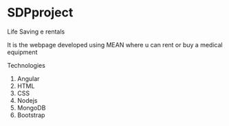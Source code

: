 # SDPproject

Life Saving e rentals 
  
  
  It is the webpage developed using MEAN where u can rent or buy a medical equipment
  
  
  Technologies 
   1. Angular
   2. HTML
   2. CSS
   3. Nodejs
   4. MongoDB
   5. Bootstrap
